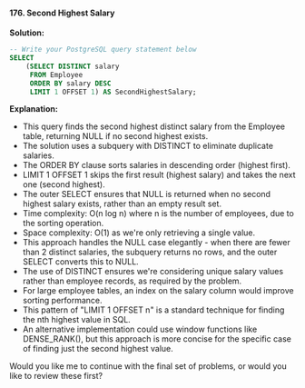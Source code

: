 #### 176. Second Highest Salary

**Solution:**
```sql
-- Write your PostgreSQL query statement below
SELECT
    (SELECT DISTINCT salary
     FROM Employee
     ORDER BY salary DESC
     LIMIT 1 OFFSET 1) AS SecondHighestSalary;
```

**Explanation:**
- This query finds the second highest distinct salary from the Employee table, returning NULL if no second highest exists.
- The solution uses a subquery with DISTINCT to eliminate duplicate salaries.
- The ORDER BY clause sorts salaries in descending order (highest first).
- LIMIT 1 OFFSET 1 skips the first result (highest salary) and takes the next one (second highest).
- The outer SELECT ensures that NULL is returned when no second highest salary exists, rather than an empty result set.
- Time complexity: O(n log n) where n is the number of employees, due to the sorting operation.
- Space complexity: O(1) as we're only retrieving a single value.
- This approach handles the NULL case elegantly - when there are fewer than 2 distinct salaries, the subquery returns no rows, and the outer SELECT converts this to NULL.
- The use of DISTINCT ensures we're considering unique salary values rather than employee records, as required by the problem.
- For large employee tables, an index on the salary column would improve sorting performance.
- This pattern of "LIMIT 1 OFFSET n" is a standard technique for finding the nth highest value in SQL.
- An alternative implementation could use window functions like DENSE_RANK(), but this approach is more concise for the specific case of finding just the second highest value.

Would you like me to continue with the final set of problems, or would you like to review these first?